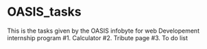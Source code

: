 # OASIS_tasks
This is the tasks given by the OASIS infobyte for web Developement internship program #1. Calculator #2. Tribute page #3. To do list 
